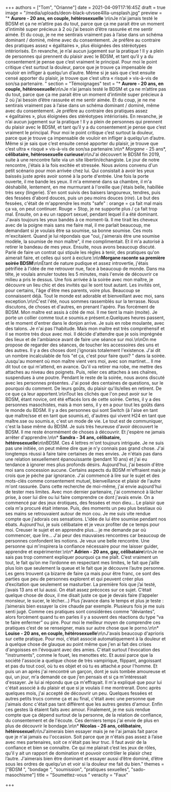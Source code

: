 +++
authors = ["Tom", "Orianne"]
date = 2021-04-09T17:16:45Z
draft = true
image = "/media/uploads/deon-black-utvsee4llla-unsplash.jpg"
preview = "* **Aurore - 20 ans, en couple, hétérosexuelle** \n\nJe n’ai jamais testé le BDSM et ça ne m’attire pas du tout, parce que ça me parait être un moment d’intimité super précieux à 2 où j’ai besoin d’être rassurée et me sentir aimée. Et du coup, je ne me sentirais vraiment pas à l’aise dans un schéma dominant / dominé, même avec du consentement. Je préfère au contraire des pratiques assez « égalitaires », plus éloignées des stéréotypes intériorisés.  En revanche, je n’ai aucun jugement sur la pratique ! Il y a plein de personnes qui prennent du plaisir avec le BDSM, et tant qu’il y a du consentement je pense que c’est vraiment le principal. Pour moi le point critique c’est surtout la douleur, parce que je trouve ça impensable de vouloir en infliger à quelqu’un d’autre. Même si je sais que c’est ensuite censé apporter du plaisir, je trouve que c’est ultra « risqué » vis-à-vis de son/sa partenaire. "
section = "Témoignages"
text = "* **Aurore - 20 ans, en couple, hétérosexuelle**\n\nJe n’ai jamais testé le BDSM et ça ne m’attire pas du tout, parce que ça me parait être un moment d’intimité super précieux à 2 où j’ai besoin d’être rassurée et me sentir aimée. Et du coup, je ne me sentirais vraiment pas à l’aise dans un schéma dominant / dominé, même avec du consentement. Je préfère au contraire des pratiques assez « égalitaires », plus éloignées des stéréotypes intériorisés.  En revanche, je n’ai aucun jugement sur la pratique ! Il y a plein de personnes qui prennent du plaisir avec le BDSM, et tant qu’il y a du consentement je pense que c’est vraiment le principal. Pour moi le point critique c’est surtout la douleur, parce que je trouve ça impensable de vouloir en infliger à quelqu’un d’autre. Même si je sais que c’est ensuite censé apporter du plaisir, je trouve que c’est ultra « risqué » vis-à-vis de son/sa partenaire.\n\n* _Morgane_ - 25 ans*, **célibataire, hétérosexuelle curieuse**\n\nJ'ai découvert le BDSM fin 2019, suite à une rencontre faite via un site libertin/échangiste. Le jour de notre rencontre, j'étais à la fois excitée et stressée. Nous avions convenu d'un petit scénario pour mon arrivée chez lui. Qui consistait à avoir les yeux baissés juste après avoir sonné à la porte d'entrée. Une fois la porte ouverte, il me bande les yeux. Il m'a emmené dans sa chambre, il m'a déshabillé, lentement, en me murmurant à l'oreille que j'étais belle, habillée très sexy (lingerie). S'en sont suivis des baisers langoureux, tendres, puis des fessées d'abord douces, puis un peu moins douces (_rire_). Le but des fessées, c'était de m'apprendre les mots \"safe\" : orange = ça fait mal mais ça va, on peut continuer. Rouge = Stop, je ne supporte plus / ça fait trop mal. Ensuite, on a eu un rapport sexuel, pendant lequel il a été dominant. J'avais toujours les yeux bandés à ce moment-là. Il me tirait les cheveux avec de la poigne mais sans me faire mal, il me parlait beaucoup, me demandant si je voulais être sa soumise, sa bonne soumise. Ces mots m'excitaient. Quand je lui répondais que \"oui, j'aimerais être une soumise modèle, la soumise de mon maître\", il me complimentait. Et il m'a autorisé à retirer le bandeau de mes yeux. Ensuite, nous avons beaucoup discuté. Parlé de faire un contrat qui stipule les règles à tenir, des pratiques qu'on aimerait faire, et celles qui sont à exclure.\n\n**Morgane raconte sa première soirée BDSM**\n\nÉtant de nature pudique et assez introvertie, j'étais pétrifiée à l'idée de me retrouver nue, face à beaucoup de monde. Dans ma tête, je voulais annuler toutes les 5 minutes, mais l'envie de découvrir ce milieu a pris le dessus. Une fois arrivée à la soirée avec mon maître, je découvre un lieu chic et des invités qui le sont tout autant. Les invités ont, pour certains, l'âge d'être mes parents, voire plus. Beaucoup se connaissent déjà. Tout le monde est adorable et bienveillant avec moi, sans exception.\n\nC'est l'été, nous sommes rassemblés sur la terrasse. Nous discutons, de choses et d'autres, en prenant l'apéro. Pas forcément de BDSM. Mon maître est assis à côté de moi. Il me tient la main (moite). Je porte un collier comme tout.e soumis.e présent.e.Quelques heures passent, et le moment d'entrer dans le donjon arrive. Je suis en robe moulante, avec des talons. Je n'ai pas l'habitude. Mais mon maître est très compréhensif et il se montre très doux avec moi. Il décide d'attendre que je sois imprégnée des lieux et de l'ambiance avant de faire une séance sur moi.\n\nOn me propose de regarder des séances, de toucher les accessoires des uns et des autres. Il y a des choses dont j'ignorais totalement l'existence. J'ai dit un nombre incalculable de fois \"et ça, c'est pour faire quoi? \" dans la soirée. Jusqu'au moment où mon maître vient vers moi, avec son martinet... Il me dit tout ce qui m'attend, en avance. Qu'il va retirer ma robe, me mettre des attaches au niveau des poignets. Puis, relier ces attaches à ses chaînes, suspendues à une poutre. Pendant le reste de la soirée, nous avons discuté avec les personnes présentes. J'ai posé des centaines de questions, sur le pourquoi du comment. De leurs goûts, du plaisir qu'ils/elles en retirent. De ce que ça leur apportent.\n\nTout les clichés que l'on peut avoir sur le BDSM, étant novice, ont été effacés lors de cette soirée. Certes, il y a des personnes masochistes, mais à mon sens, il y en a pour tout les goûts dans le monde du BDSM. Il y a des personnes qui sont Switch (à l'aise en tant que maître/sse et en tant que soumis.e), d'autres qui vivent H24 en tant que maître.sse ou soumis.e, c'est un mode de vie. Le tout est de communiquer, c'est la base même du BDSM. Je suis très heureuse d'avoir découvert le BDSM. Il me reste énormément de choses à découvrir. Et j'espère ne jamais arrêter d'apprendre.\n\n* **Sandra - 34 ans, célibataire, hétérosexuelle**\n\nBDSM. Ces 4 lettres m'ont toujours intriguée. Je ne suis pas une initiée, on peut même dire que je n'y connais pas grand chose. J'ai longtemps réussi à faire taire certaines de mes envies. Je n'étais pas dans une relation sexuellement épanouissante (pendant 10 ans) et j'ai eu tendance à ignorer mes plus profonds désirs. Aujourd'hui, j'ai besoin d'être moi sans concession aucune. Certains aspects du BDSM m'effraient mais je crois que je pèche par ignorance. J'ai commencé à lire sur le sujet et des mots-clés comme consentement mutuel, bienveillance et plaisir de l'autre m'ont rassurée. Dans cette recherche de moi-même, j'ai envie aujourd'hui de tester mes limites. Avec mon dernier partenaire, j'ai commencé à lâcher prise, à oser lui dire ou lui faire comprendre ce dont j'avais envie. On a commencé par des jeux érotiques, des fessées et mon dieu... Le plaisir que cela m'a procuré était intense. Puis, des moments un peu plus bestiaux où ses mains se retrouvaient autour de mon cou. Je me suis vite rendue compte que j'adorais ces sensations. L'idée de lui être soumise pendant nos ébats. Aujourd'hui, je suis célibataire et je veux profiter de ce temps pour moi. Creuser le sujet et en apprendre plus... je me demande par où commencer, que lire... J'ai peur des mauvaises rencontres car beaucoup de personnes confondent les notions. Je veux une belle rencontre. Une personne qui m'inspirera la confiance nécessaire pour me laisser guider, apprendre et expérimenter.\n\n* **Adrien - 20 ans, gay, célibataire**\n\nJe ne sais pas trop comment expliquer pourquoi ça me plaît. C’est vraiment un tout, le fait qu’on me l’ordonne en respectant mes limites, le fait que j’aille plus loin que seulement la queue et le fait que je découvre l’autre personne. Les gens trouvent ça bizarre de faire ça mais pour être franc, ce sont des parties que peu de personnes explorent et qui peuvent créer plus d’excitation que seulement se masturber. La première fois que j’ai testé, j’avais 13 ans et lui aussi. On était assez précoces sur ce sujet. C’était quelque chose de doux, il me disait juste ce que je devais faire (l’appeler monsieur, le sucer, le lécher…) Plus j’avance dans le temps et plus je teste : j’aimerais bien essayer la cire chaude par exemple. Plusieurs fois je me suis senti jugé. Comme ces pratiques sont considérées comme “déviantes”, alors forcément quand tu en parles il y a souvent des réactions du type “va te faire enfermer” ou pire. Pour moi le meilleur moyen de comprendre ces pratiques c’est de se renseigner, mais sur autre chose que le porno.\n\n* **Louise - 20 ans,  en couple, hétérosexuelle**\n\nJ'avais beaucoup d'aprioris sur cette pratique. Pour moi, c’était associé automatiquement à la douleur et à quelque chose de glauque au point même que j'en ai fait des crises d'angoisses en l'évoquant avec des amies. C'était surtout l'évocation des \"instruments\", comme le fouet, les menottes etc. Et aussi parce que la société l'associe a quelque chose de très vampirique, flippant, angoissant et pas du tout cool, où tu es objet et où tu es attaché.e pour l'homme. Et puis un an après j'ai rencontré un garçon, dont je suis tombée amoureuse et qui, un jour, m'a demandé ce que j'en pensais et si ça m'intéressait d'essayer. Je lui ai répondu que ça m'effrayait. Il m'a expliqué que pour lui c'était associé à du plaisir et que si je voulais il me montrerait. Donc après quelques mois, j'ai accepté de découvrir un peu. Quelques fessées et autres petits trucs comme ça et au final, c'était avec une personne que j'aimais donc c'était pas tant différent que les autres gestes d'amour. Enfin ces gestes là étaient faits avec amour. Finalement, je me suis rendue compte que ça dépend surtout de la personne, de la relation de confiance, du consentement et de l'écoute. Ces derniers temps j'ai envie de plus en plus  de découvrir le bondage.\n\n* **Nicolas - 26 ans, célibataire, hétérosexuel**\n\nJ'aimerais bien essayer mais je ne l'ai jamais fait parce que je n'ai jamais eu l'occasion. Soit parce que je n'étais pas assez à l’aise avec mes partenaires, soit ce n'était pas leur truc. Il faut avoir de la confiance et bien se connaître. Ce qui me plairait c’est les jeux de rôles, qu'il y ait un rapport de domination et pouvoir contrôler le plaisir chez l’autre. J'aimerais bien être dominant et essayer aussi d’être dominé, d’être sous les ordres de quelqu’un et voir si la douleur me fait du bien."
themes = ["BDSM ", "bondage ", "soumission", "pratiques sexuelles", "sado-masochisme"]
title = "Soumettez-vous "
veracity = "Faux"

+++
